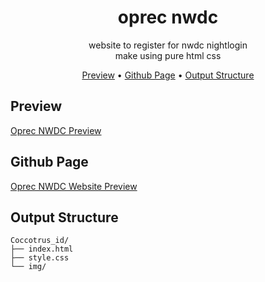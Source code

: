 <!-- markdownlint-configure-file {
  "MD013": {
    "code_blocks": false,
    "tables": false
  },
  "MD033": false,
  "MD041": false
} -->

<div align="center">

# oprec nwdc

website to register for nwdc nightlogin<br/>
make using pure html css

[Preview](#preview) •
[Github Page](#github-page) •
[Output Structure](#output-structure) 

</div>

## Preview

[Oprec NWDC Preview][oprec-gif]

## Github Page

[Oprec NWDC Website Preview][oprec-page]

## Output Structure

```shell
Coccotrus_id/
├── index.html
├── style.css
└── img/
```

[oprec-page]: https://wiweka24.github.io/oprec-nwdc/
[oprec-gif]: https://
